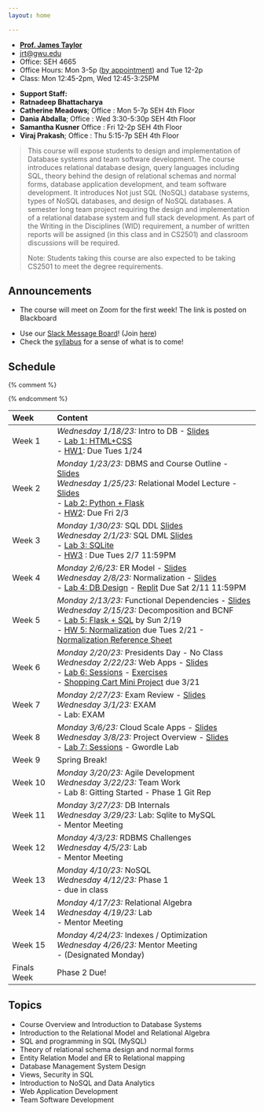 ```yaml
---
layout: home

---
```

<div class="wrapper" markdown="0"><div class="footer-col-wrapper">
<div class="footer-col two-col-1">
    <ul class="contact-list">
        <li><a href="https://www.cs.seas.gwu.edu/james-taylor"><b>Prof. James Taylor</b></a></li>
        <li><a href="mailto:jrt@gwu.edu">jrt@gwu.edu</a></li>
	<li>Office: SEH 4665</li>
        <li>Office Hours: Mon 3-5p (<a href="https://calendar.app.google/ccqRFUgdXJanudnbA">by appointment</a>) and Tue 12-2p</li>
        <li>Class: Mon 12:45-2pm, Wed 12:45-3:25PM</li>
<!--        <li><i>Class and Office hours will be on Zoom for the first week of the semester!</i></li>  -->
    </ul>
</div>
<div class="footer-col two-col-2">
    <ul class="contact-list">
        <li><b>Support Staff:</b></li>
        <li><b>Ratnadeep Bhattacharya</b></li>
        <li><b>Catherine Meadows</b>; Office : Mon 5-7p SEH 4th Floor</li>
        <li><b>Dania Abdalla</b>; Office : Wed 3:30-5:30p SEH 4th Floor</li>
        <li><b>Samantha Kusner</b> Office : Fri 12-2p SEH 4th Floor</li>
        <li><b>Viraj Prakash</b>; Office : Thu 5:15-7p SEH 4th Floor</li>
    </ul>
    </div>
</div></div>

<blockquote>
This course will expose students to design and implementation of Database systems and team software development. The course introduces relational database design, query languages including SQL, theory behind the design of relational schemas and normal forms, database application development, and team software development.   It introduces  Not just SQL (NoSQL) database systems, types of NoSQL databases,  and design of NoSQL databases.  A semester long team project requiring the design and implementation of a relational database system and  full stack development.  As part of the Writing in the Disciplines (WID) requirement, a number of written reports will be assigned (in this class and in CS2501) and classroom discussions will be required.

Note: Students taking this course are also expected to be taking CS2501 to meet the degree requirements.
</blockquote>

## Announcements ##
 - The course will meet on Zoom for the first week! The link is posted on Blackboard
<!-- - You must complete [this short welcome survey](https://forms.gle/n8NQLQPSAnJxzogZ6) -->
 - Use our [Slack Message Board](https://gwu-cs2541-sp23.slack.com)! (Join [here](https://join.slack.com/t/gwu-cs2541-sp23/signup))
 - Check the [syllabus](/syllabus) for a sense of what is to come!

## Schedule

<div style="font-size:90%">

{% comment %}
<!-- Generated from: https://docs.google.com/spreadsheets/d/103QVFHUswHlAXzN5WUkTI4T6jo6w0xenXp5lP--D63M/edit#gid=0 -->
{% endcomment %}

| Week | Content |
|:---  |:--- |
| Week 1 | *Wednesday 1/18/23:* Intro to DB - [Slides](https://docs.google.com/presentation/d/1S1IpvjQzQHmBwKANpV27QqH1R6xP95xP/edit?usp=sharing&ouid=115718246862946225311&rtpof=true&sd=true) <br> - [Lab 1: HTML+CSS](lab1/)<br> - [HW1](/hw1/): Due Tues 1/24 |
| Week 2 | *Monday 1/23/23:* DBMS and Course Outline - [Slides](https://docs.google.com/presentation/d/1cWGvGGYdMJCCCibBxSsX37xsKCnwYTQS/edit?usp=share_link&ouid=115718246862946225311&rtpof=true&sd=true) <br>*Wednesday 1/25/23:* Relational Model Lecture - [Slides](https://docs.google.com/presentation/d/1ifGtyeYiRl1jyfv_QnfkyD3EsUbGSNfi/edit?usp=sharing&ouid=115718246862946225311&rtpof=true&sd=true) <br> - [Lab 2: Python + Flask](lab2/)<br> - [HW2](hw2/): Due Fri 2/3 |
| Week 3 | *Monday 1/30/23:* SQL DDL [Slides](https://docs.google.com/presentation/d/1RjlMVnJhGXRBl7fsDqPLPP1v1GS2rWUB/edit?usp=sharing&ouid=115718246862946225311&rtpof=true&sd=true) <br>*Wednesday 2/1/23:* SQL DML [Slides](https://docs.google.com/presentation/d/1L3yoiz-nm9x_H7yJ-6KIxIvjFRHScGZc/edit?usp=sharing&ouid=115718246862946225311&rtpof=true&sd=true) <br> - [Lab 3: SQLite](lab3/)<br> - [HW3](https://replit.com/team/gwucs2541sp23/HW3-SQL-Selection) : Due Tues 2/7 11:59PM |
| Week 4 | *Monday 2/6/23:* ER Model - [Slides](https://docs.google.com/presentation/d/15CeM3k5j3T4u4jLmFDghyQT2xM2imhWZ/edit?usp=sharing&ouid=115718246862946225311&rtpof=true&sd=true) <br>*Wednesday 2/8/23:* Normalization - [Slides](https://docs.google.com/presentation/d/1ToEbA5ihHr8U4wH79Zgm5o05jfKc3i5E/edit?usp=share_link&ouid=115718246862946225311&rtpof=true&sd=true) <br> - [Lab 4: DB Design](https://docs.google.com/presentation/d/1sTO_n8yzJGHiOb3wPDjHBo71o1Od-p9f/edit?usp=share_link&ouid=115718246862946225311&rtpof=true&sd=true) - [Replit](https://replit.com/team/gwucs2541sp23/Lab4-Simple-Tables) Due Sat 2/11 11:59PM |
| Week 5 | *Monday 2/13/23:* Functional Dependencies - [Slides](https://docs.google.com/presentation/d/1mn8XeT6sD2c2OVw9CuCiAsL3HGCzN9aj/edit?usp=sharing&ouid=115718246862946225311&rtpof=true&sd=true) <br>*Wednesday 2/15/23:* Decomposition and BCNF <br> - [Lab 5: Flask + SQL](https://replit.com/team/gwucs2541sp23/Lab5-Flask-SQL) by Sun 2/19<br> - [HW 5: Normalization](https://replit.com/team/gwucs2541sp23/HW5-Normalization) due Tues 2/21 - [Normalization Reference Sheet](/slides/sheet-normal-forms.pdf) |
| Week 6 | *Monday 2/20/23:* Presidents Day - No Class <br>*Wednesday 2/22/23:* Web Apps - [Slides](https://docs.google.com/presentation/d/11ad1UZvGf7g8VoTxF7VZWhuU-I_f9ccN/edit?usp=sharing&ouid=115718246862946225311&rtpof=true&sd=true) <br> - [Lab 6: Sessions](https://docs.google.com/presentation/d/1RpShcneYbpcfnckmt_mHt6ulIrOdhWXL/edit?usp=sharing&ouid=115718246862946225311&rtpof=true&sd=true) - [Exercises](https://replit.com/team/gwucs2541sp23/Lab6-Login-Page) <br> - [Shopping Cart Mini Project](/cart/) due 3/21 |
| Week 7 | *Monday 2/27/23:* Exam Review - [Slides](https://docs.google.com/presentation/d/1BZQQNa-6p8wIR4tOLjzikFMZnsTGf7n2/edit?usp=share_link&ouid=115718246862946225311&rtpof=true&sd=true) <br>*Wednesday 3/1/23:* EXAM<br> - Lab: EXAM |
| Week 8 | *Monday 3/6/23:* Cloud Scale Apps - [Slides](https://docs.google.com/presentation/d/18WdkenD-lk3gUzfmLMW_hxDpGkuDOe5y/edit?usp=sharing&ouid=115718246862946225311&rtpof=true&sd=true) <br>*Wednesday 3/8/23:* Project Overview - [Slides](https://docs.google.com/presentation/d/1nkthLSDBaM0dA2dwOZGsy5qQz9UTT_bG/edit?usp=sharing&ouid=115718246862946225311&rtpof=true&sd=true) <br> - [Lab 7: Sessions](https://docs.google.com/presentation/d/1HdKaNpF-hgQPt9yaqeOsQDYs5r_ym0zO/edit?usp=sharing&ouid=115718246862946225311&rtpof=true&sd=true) - Gwordle Lab <!-- [Integrated](https://replit.com/team/gwucs2541sp23/gwordle-integrated), [Frontend](https://replit.com/team/gwucs2541sp23/gwordle-front), [Backend](https://replit.com/team/gwucs2541sp23/gwordle-back) --> |
| Week 9 | Spring Break! |
| Week 10 | *Monday 3/20/23:* Agile Development <br>*Wednesday 3/22/23:* Team Work <br> - Lab 8: Gitting Started - Phase 1 Git Rep |
| Week 11 | *Monday 3/27/23:* DB Internals <br>*Wednesday 3/29/23:* Lab: Sqlite to MySQL <br> - Mentor Meeting |
| Week 12 | *Monday 4/3/23:* RDBMS Challenges <br>*Wednesday 4/5/23:* Lab <br> - Mentor Meeting |
| Week 13 | *Monday 4/10/23:* NoSQL <br>*Wednesday 4/12/23:* Phase 1<br> - due in class |
| Week 14 | *Monday 4/17/23:* Relational Algebra <br>*Wednesday 4/19/23:* Lab<br> - Mentor Meeting |
| Week 15 | *Monday 4/24/23:* Indexes / Optimization <br>*Wednesday 4/26/23:* Mentor Meeting<br> - (Designated Monday) |
|Finals Week | Phase 2 Due! | 

</div>

## Topics ##

 - Course Overview and Introduction to Database Systems
 - Introduction to the Relational Model and Relational Algebra
 - SQL and programming in SQL (MySQL)
 - Theory of relational schema design and normal forms
 - Entity Relation Model and ER to Relational mapping
 - Database Management System Design
 - Views, Security in SQL
 - Introduction to NoSQL and Data Analytics 
 - Web Application Development
 - Team Software Development 
